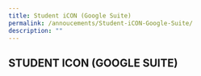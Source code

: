 ```yaml
---
title: Student iCON (Google Suite)
permalink: /annoucements/Student-iCON-Google-Suite/
description: ""
---
```



## STUDENT ICON (GOOGLE SUITE)
